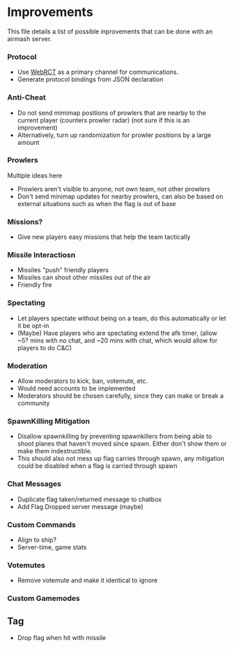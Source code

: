 
# Improvements

This file details a list of possible inprovements
that can be done with an airmash server.

### Protocol

- Use [WebRCT](https://webrtc.org/) as a primary 
  channel for communications.
- Generate protocol bindings from JSON declaration

### Anti-Cheat

- Do not send mimimap positions of prowlers that
  are nearby to the current player (counters prowler
  radar) (not sure if this is an improvement)
- Alternatively, turn up randomization for prowler
  positions by a large amount

### Prowlers
Multiple ideas here
- Prowlers aren't visible to anyone, not own team,
  not other prowlers
- Don't send minimap updates for nearby prowlers,
  can also be based on external situations such
	as when the flag is out of base

### Missions?
- Give new players easy missions that help the
  team tactically
	
### Missile Interactiosn
- Missiles "push" friendly players
- Missiles can shoot other missiles out of the air
- Friendly fire

### Spectating
- Let players spectate without being on a team,
  do this automatically or let it be opt-in
- (Maybe) Have players who are spectating extend
  the afk timer, (allow ~5? mins with no chat,
  and ~20 mins with chat, which would allow for
  players to do C&C)

### Moderation
- Allow moderators to kick, ban, votemute, etc.
- Would need accounts to be implemented
- Moderators should be chosen carefully, since they
  can make or break a community

### SpawnKilling Mitigation
- Disallow spawnkilling by preventing spawnkillers
  from being able to shoot planes that haven't
  moved since spawn. Either don't show them
  or make them indestructible.
- This should also not mess up flag carries through
  spawn, any mitigation could be disabled when a 
  flag is carried through spawn

### Chat Messages
- Duplicate flag taken/returned message to chatbox
- Add Flag Dropped server message (maybe)

### Custom Commands
- Align to ship?
- Server-time, game stats

### Votemutes
- Remove votemute and make it identical to ignore

### Custom Gamemodes
## Tag
- Drop flag when hit with missile
